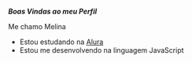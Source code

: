 ***Boas Vindas ao meu Perfil***

Me chamo Melina
- Estou estudando na [Alura](https://www.alura.com.br)
- Estou me desenvolvendo na linguagem JavaScript
